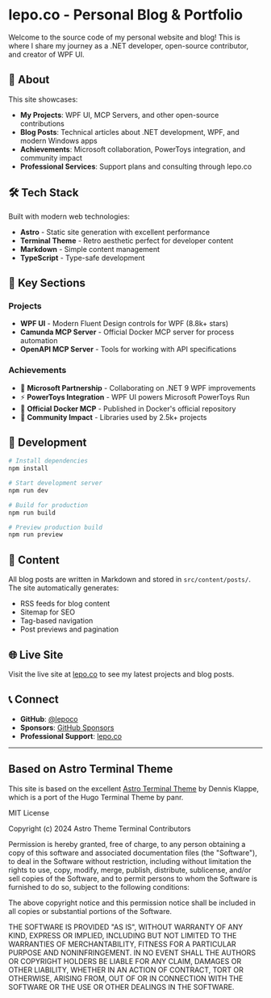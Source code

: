 # lepo.co - Personal Blog & Portfolio

Welcome to the source code of my personal website and blog! This is where I share my journey as a .NET developer, open-source contributor, and creator of WPF UI.

## 🚀 About

This site showcases:
- **My Projects**: WPF UI, MCP Servers, and other open-source contributions
- **Blog Posts**: Technical articles about .NET development, WPF, and modern Windows apps
- **Achievements**: Microsoft collaboration, PowerToys integration, and community impact
- **Professional Services**: Support plans and consulting through lepo.co

## 🛠️ Tech Stack

Built with modern web technologies:
- **Astro** - Static site generation with excellent performance
- **Terminal Theme** - Retro aesthetic perfect for developer content
- **Markdown** - Simple content management
- **TypeScript** - Type-safe development

## 🎯 Key Sections

### Projects
- **WPF UI** - Modern Fluent Design controls for WPF (8.8k+ stars)
- **Camunda MCP Server** - Official Docker MCP server for process automation
- **OpenAPI MCP Server** - Tools for working with API specifications

### Achievements
- 🤝 **Microsoft Partnership** - Collaborating on .NET 9 WPF improvements
- ⚡ **PowerToys Integration** - WPF UI powers Microsoft PowerToys Run
- 🐳 **Official Docker MCP** - Published in Docker's official repository
- 🌟 **Community Impact** - Libraries used by 2.5k+ projects

## 🔧 Development

```bash
# Install dependencies
npm install

# Start development server
npm run dev

# Build for production
npm run build

# Preview production build
npm run preview
```

## 📄 Content

All blog posts are written in Markdown and stored in `src/content/posts/`. The site automatically generates:
- RSS feeds for blog content
- Sitemap for SEO
- Tag-based navigation
- Post previews and pagination

## 🌐 Live Site

Visit the live site at [lepo.co](https://lepo.co) to see my latest projects and blog posts.

## 📞 Connect

- **GitHub**: [@lepoco](https://github.com/lepoco)
- **Sponsors**: [GitHub Sponsors](https://github.com/sponsors/pomianowski)
- **Professional Support**: [lepo.co](https://lepo.co/support)

---

## Based on Astro Terminal Theme

This site is based on the excellent [Astro Terminal Theme](https://github.com/dennisklappe/astro-theme-terminal) by Dennis Klappe, 
which is a port of the Hugo Terminal Theme by panr.

MIT License

Copyright (c) 2024 Astro Theme Terminal Contributors

Permission is hereby granted, free of charge, to any person obtaining a copy
of this software and associated documentation files (the "Software"), to deal
in the Software without restriction, including without limitation the rights
to use, copy, modify, merge, publish, distribute, sublicense, and/or sell
copies of the Software, and to permit persons to whom the Software is
furnished to do so, subject to the following conditions:

The above copyright notice and this permission notice shall be included in all
copies or substantial portions of the Software.

THE SOFTWARE IS PROVIDED "AS IS", WITHOUT WARRANTY OF ANY KIND, EXPRESS OR
IMPLIED, INCLUDING BUT NOT LIMITED TO THE WARRANTIES OF MERCHANTABILITY,
FITNESS FOR A PARTICULAR PURPOSE AND NONINFRINGEMENT. IN NO EVENT SHALL THE
AUTHORS OR COPYRIGHT HOLDERS BE LIABLE FOR ANY CLAIM, DAMAGES OR OTHER
LIABILITY, WHETHER IN AN ACTION OF CONTRACT, TORT OR OTHERWISE, ARISING FROM,
OUT OF OR IN CONNECTION WITH THE SOFTWARE OR THE USE OR OTHER DEALINGS IN THE
SOFTWARE.